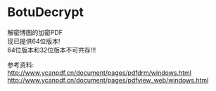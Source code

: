 # BotuDecrypt  
解密博图的加密PDF  
现已提供64位版本!   
64位版本和32位版本不可共存!!!  
  
参考资料:  
http://www.ycanpdf.cn/document/pages/pdfdrm/windows.html  
http://www.ycanpdf.cn/document/pages/pdfview_web/windows.html  
